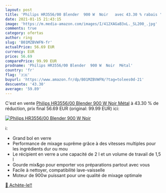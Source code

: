 ```yaml
---
layout: post
title: 'Philips HR3556/00 Blender  900 W  Noir   avec 43.30 % rabais '
date: 2021-01-15 21:43:15
image: 'https://m.media-amazon.com/images/I/412XAGaB3xL._SL200_.jpg'
comments: true
category: ofertas
author: ring
slug: 'B01MZBVWFN-fr'
actualPrice: 56.69 EUR
currency: EUR
price: 56.69
comparePrice: 99.99 EUR
prodname: 'Philips HR3556/00 Blender  900 W  Noir  Métal'
country: 'fr'
flag: '🇫🇷'
buyurl: 'https://www.amazon.fr/dp/B01MZBVWFN/?tag=tolees0d-21'
descuento: '43.30'
average: '59.89'
---
```


C'est en vente [Philips HR3556/00 Blender  900 W  Noir  Métal](https://www.amazon.fr/dp/B01MZBVWFN/?tag=tolees0d-21)  à  43.30 % de réduction, prix final  56.69 EUR (original: 99.99 EUR) ici:

[![Philips HR3556/00 Blender  900 W  Noir  ](https://m.media-amazon.com/images/I/412XAGaB3xL._SL200_.jpg)](https://www.amazon.fr/dp/B01MZBVWFN/?tag=tolees0d-21)

ℹ️:

- Grand bol en verre
- Performance de mixage suprême grâce à des vitesses multiples pour les ingrédients dur ou mou
- Le récipient en verre a une capacité de 2 l et un volume de travail de 1,5 l
- Gourde mix&go pour emporter vos préparations partout avec vous
- Facile à nettoyer, compatibilité lave-vaisselle
- Moteur de 900w puissant pour une qualité de mixage optimale

[🛒 Achète-le!!](https://www.amazon.fr/dp/B01MZBVWFN/?tag=tolees0d-21)
